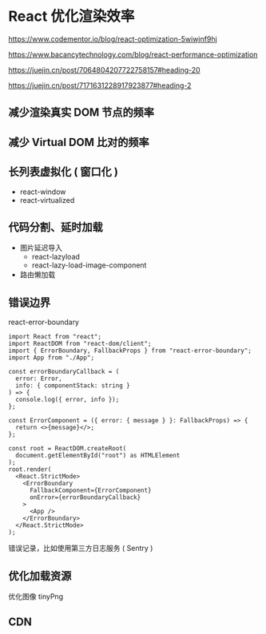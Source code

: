 # React 优化渲染效率

https://www.codementor.io/blog/react-optimization-5wiwjnf9hj

https://www.bacancytechnology.com/blog/react-performance-optimization

https://juejin.cn/post/7064804207722758157#heading-20

https://juejin.cn/post/7171631228917923877#heading-2

## 减少渲染真实 DOM 节点的频率

## 减少 Virtual DOM 比对的频率

## 长列表虚拟化 ( 窗口化 )

- react-window
- react-virtualized

## 代码分割、延时加载

- 图片延迟导入
  - react-lazyload
  - react-lazy-load-image-component
- 路由懒加载

## 错误边界

react-error-boundary

```tsx
import React from "react";
import ReactDOM from "react-dom/client";
import { ErrorBoundary, FallbackProps } from "react-error-boundary";
import App from "./App";

const errorBoundaryCallback = (
  error: Error,
  info: { componentStack: string }
) => {
  console.log({ error, info });
};

const ErrorComponent = ({ error: { message } }: FallbackProps) => {
  return <>{message}</>;
};

const root = ReactDOM.createRoot(
  document.getElementById("root") as HTMLElement
);
root.render(
  <React.StrictMode>
    <ErrorBoundary
      FallbackComponent={ErrorComponent}
      onError={errorBoundaryCallback}
    >
      <App />
    </ErrorBoundary>
  </React.StrictMode>
);
```

错误记录，比如使用第三方日志服务 ( Sentry )

## 优化加载资源

优化图像 tinyPng

## CDN
